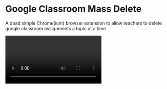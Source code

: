 # Google Classroom Mass Delete

A dead simple Chrome(ium) browser extension to allow teachers to delete google
classroom assignments a topic at a time.

![](demo.mp4)

